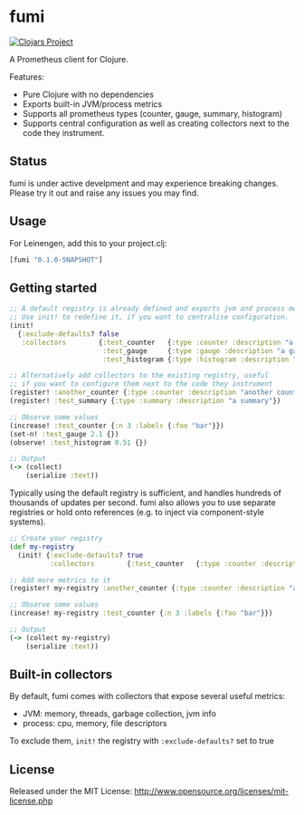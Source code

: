 # fumi

[![Clojars Project](https://img.shields.io/clojars/v/fumi.svg)](https://clojars.org/fumi)


A Prometheus client for Clojure.

Features:

- Pure Clojure with no dependencies
- Exports built-in JVM/process metrics
- Supports all prometheus types (counter, gauge, summary, histogram)
- Supports central configuration as well as creating collectors next to the code they instrument.

## Status

fumi is under active develpment and may experience breaking changes. 
Please try it out and raise any issues you may find.

## Usage

For Leinengen, add this to your project.clj:

```clojure
[fumi "0.1.0-SNAPSHOT"]
```

## Getting started

```clojure 
;; A default registry is already defined and exports jvm and process metrics. 
;; Use init! to redefine it, if you want to centralise configuration.
(init!
  {:exclude-defaults? false
   :collectors        {:test_counter   {:type :counter :description "a counter" :label-names [:foo]}
                       :test_gauge     {:type :gauge :description "a gauge"}
                       :test_histogram {:type :histogram :description "a histogram"}}})

;; Alternatively add collectors to the existing registry, useful
;; if you want to configure them next to the code they instrument
(register! :another_counter {:type :counter :description "another counter"})
(register! :test_summary {:type :summary :description "a summary"})

;; Observe some values
(increase! :test_counter {:n 3 :labels {:foo "bar"}})
(set-n! :test_gauge 2.1 {})
(observe! :test_histogram 0.51 {})

;; Output
(-> (collect)
    (serialize :text))
```

Typically using the default registry is sufficient, and handles hundreds of thousands of updates per second.
fumi also allows you to use separate registries or hold onto references (e.g. to inject via component-style systems).


```clojure 
;; Create your registry
(def my-registry 
  (init! {:exclude-defaults? true
          :collectors        {:test_counter   {:type :counter :description "a counter" :label-names [:foo]}}}))

;; Add more metrics to it
(register! my-registry :another_counter {:type :counter :description "another counter"})

;; Observe some values
(increase! my-registry :test_counter {:n 3 :labels {:foo "bar"}})

;; Output
(-> (collect my-registry)
    (serialize :text))
```

## Built-in collectors

By default, fumi comes with collectors that expose several useful metrics:

- JVM: memory, threads, garbage collection, jvm info
- process: cpu, memory, file descriptors

To exclude them, `init!` the registry with `:exclude-defaults?` set to true

## License

Released under the MIT License: http://www.opensource.org/licenses/mit-license.php
